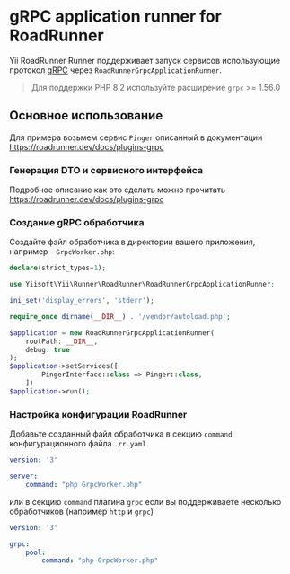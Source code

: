 # gRPC application runner for RoadRunner

Yii RoadRunner Runner поддерживает запуск сервисов использующие протокол [gRPC](https://grpc.io) через `RoadRunnerGrpcApplicationRunner`.

> Для поддержки PHP 8.2 используйте расширение `grpc` >= 1.56.0

## Основное использование

Для примера возьмем сервис `Pinger` описанный в документации https://roadrunner.dev/docs/plugins-grpc

### Генерация DTO и сервисного интерфейса

Подробное описание как это сделать можно прочитать https://roadrunner.dev/docs/plugins-grpc

### Создание gRPC обработчика

Создайте файл обработчика в директории вашего приложения, например - `GrpcWorker.php`:

```php
declare(strict_types=1);

use Yiisoft\Yii\Runner\RoadRunner\RoadRunnerGrpcApplicationRunner;

ini_set('display_errors', 'stderr');

require_once dirname(__DIR__) . '/vendor/autoload.php';

$application = new RoadRunnerGrpcApplicationRunner(
    rootPath: __DIR__,
    debug: true
);
$application->setServices([
        PingerInterface::class => Pinger::class,
    ])
$application->run();
```

### Настройка конфигурации RoadRunner

Добавьте созданный файл обработчика в секцию `command` конфигурационного файла `.rr.yaml`

```yaml
version: '3'

server:
    command: "php GrpcWorker.php"
```

или в секцию `command` плагина `grpc` если вы поддерживаете несколько обработчиков (например `http` и `grpc`)

```yaml
version: '3'

grpc:
    pool:
        command: "php GrpcWorker.php"
```

